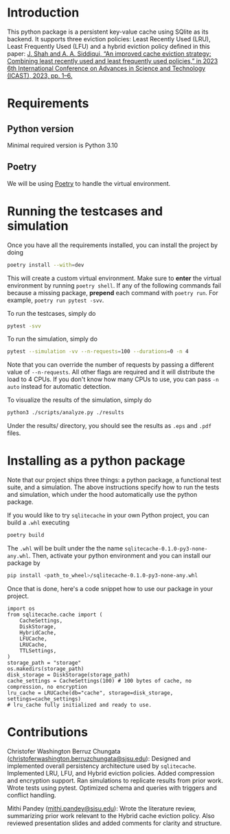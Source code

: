 # Introduction

This python package is a persistent key-value cache
using SQlite as its backend. It supports three eviction
policies: Least Recently Used (LRU), Least Frequently Used (LFU)
and a hybrid eviction policy defined in this
paper: [J. Shah and A. A. Siddiqui, “An improved cache eviction
strategy: Combining least recently used and least frequently used
policies,” in 2023 6th International Conference on Advances in
Science and Technology (ICAST), 2023, pp. 1–6.](https://ieeexplore.ieee.org/document/10454976)

# Requirements

## Python version
Minimal required version is Python 3.10

## Poetry
We will be using [Poetry](https://python-poetry.org/docs/#installation) to handle
the virtual environment.

# Running the testcases and simulation

Once you have all the requirements installed, you can install the project
by doing

```bash
poetry install --with=dev
```

This will create a custom virtual environment. Make sure to **enter**
the virtual environment by running `poetry shell`. If any of
the following commands fail because a missing package, **prepend**
each command with `poetry run`. For example, `poetry run pytest -svv`.

To run the testcases,
simply do

```bash
pytest -svv
```

To run the simulation, simply do
```bash
pytest --simulation -vv --n-requests=100 --durations=0 -n 4
```
Note that you can override the number of requests by passing a different value
of `--n-requests`. All other flags are required and it will distribute
the load to 4 CPUs. If you don't know how many CPUs to use, you can pass
`-n auto` instead for automatic detection.

To visualize the results of the simulation, simply do
```bash
python3 ./scripts/analyze.py ./results
```

Under the results/ directory, you should see the results
as `.eps` and `.pdf` files.

# Installing as a python package
Note that our project ships three things: a python package,
a functional test suite, and a simulation. The above instructions
specify how to run the tests and simulation, which under the
hood automatically use the python package.

If you would like to try `sqlitecache` in your own Python project,
you can build a `.whl` executing

```bash
poetry build
```

The `.whl` will be built under the the name `sqlitecache-0.1.0-py3-none-any.whl`.
Then, activate your python environment and you can install our package
by

```bash
pip install <path_to_wheel>/sqlitecache-0.1.0-py3-none-any.whl
```

Once that is done, here's a code snippet how to use our package in your project.

```python3
import os
from sqlitecache.cache import (
    CacheSettings,
    DiskStorage,
    HybridCache,
    LFUCache,
    LRUCache,
    TTLSettings,
)
storage_path = "storage"
os.makedirs(storage_path)
disk_storage = DiskStorage(storage_path)
cache_settings = CacheSettings(100) # 100 bytes of cache, no compression, no encryption
lru_cache = LRUCache(db="cache", storage=disk_storage, settings=cache_settings)
# lru_cache fully initialized and ready to use.
```

# Contributions
Christofer Washington Berruz Chungata (christoferwashington.berruzchungata@sjsu.edu):
Designed and implemented overall persistency architecture used by `sqlitecache`. Implemented LRU, LFU, and Hybrid eviction policies. Added compression and encryption support. Ran simulations to replicate results from prior work. Wrote tests using pytest. Optimized schema and queries with triggers and conflict handling.

Mithi Pandey (mithi.pandey@sjsu.edu):
Wrote the literature review, summarizing prior work relevant to the Hybrid cache eviction policy. Also reviewed presentation slides and added comments for clarity and structure.